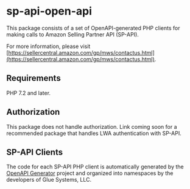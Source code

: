 # sp-api-open-api

This package consists of a set of OpenAPI-generated PHP clients for making calls to Amazon Selling Partner API (SP-API).

For more information, please visit [https://sellercentral.amazon.com/gp/mws/contactus.html](https://sellercentral.amazon.com/gp/mws/contactus.html).


## Requirements

PHP 7.2 and later.


## Authorization

This package does not handle authorization. Link coming soon for a recommended package that handles LWA authentication with SP-API.


## SP-API Clients

The code for each SP-API PHP client is automatically generated by the [OpenAPI Generator](https://openapi-generator.tech) project and organized into namespaces by the developers of Glue Systems, LLC.
